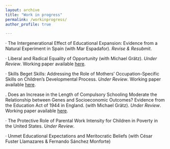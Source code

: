 ```yaml
---
layout: archive
title: "Work in progress"
permalink: /workinprogress/
author_profile: true

---
```


· The Intergenerational Effect of Educational Expansion: Evidence from a Natural Experiment in Spain (with Mar Espadafor). _Revise & Resubmit_.

· Liberal and Radical Equality of Opportunity (with Michael Grätz). _Under Review_. Working paper available [here](https://osf.io/preprints/socarxiv/t2ucp).

· Skills Beget Skills: Addressing the Role of Mothers’ Occupation-Specific Skills on Children’s Developmental Process.  _Under Review_. Working paper available [here](https://osf.io/preprints/socarxiv/mxktu).

. Does an Increase in the Length of Compulsory Schooling Moderate the Relationship between Genes and Socioeconomic Outcomes? Evidence from the Education Act of 1944 in England. (with Michael Grätz). _Under Review_. Working paper available [here](https://osf.io/preprints/socarxiv/4x375).

· The Protective Role of Parental Work Intensity for Children in Poverty in the United States. _Under Review_. 

· Unmet Educational Expectations and Meritocratic Beliefs (with César Fuster Llamazares & Fernando Sánchez Monforte)
